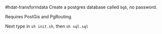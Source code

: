 #hdat-transformdata
Create a postgres database called ```bgb```, no password.

Requires PostGis and PgRouting.

Next type in ```sh init.sh```, then ```sh sql.sql```